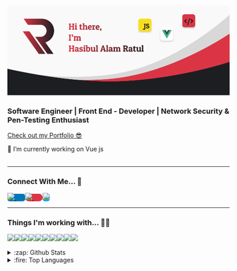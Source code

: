 <img src="https://raw.githubusercontent.com/ratul16/ratul16/master/img/banner.png">

### Software Engineer | Front End - Developer | Network Security & Pen-Testing Enthusiast

[Check out my Portfolio 😎](https://ratul16.netlify.com/) 

🔭 I’m currently working on Vue js  
<br>
<hr>

<!-- ![Profile views](https://gpvc.arturio.dev/ratul16)   -->
### Connect With Me... 🤝

<a href="https://www.linkedin.com/in/ratul16/" style="background-color:#0077B5; border-radius:5px; padding-right:20px;">
    <img width="32" src="https://simpleicons.org/icons/linkedin.svg"/>
</a>

<a href="https://www.instagram.com/hasib.ratul/" style="background-color:#DC3545; border-radius:10px; padding-right:20px;">
    <img width="32" src="https://simpleicons.org/icons/instagram.svg"/>
</a>

<a href="https://twitter.com/hasib_ratul08" style="background-color:#1DA1F2; border-radius:5px" >
    <img width="32" src="https://simpleicons.org/icons/twitter.svg"/>
</a>

<hr>

### Things I'm working with... 👨‍💻
<div style="display:flex;">
   <img src="https://img.shields.io/badge/vuejs%20-%2335495e.svg?&style=for-the-badge&logo=vue.js&logoColor=%234FC08D"/>

   <img src="https://img.shields.io/badge/javascript%20-%23323330.svg?&style=for-the-badge&logo=javascript&logoColor=%23F7DF1E"/>

   <img src="https://img.shields.io/badge/SASS%20-hotpink.svg?&style=for-the-badge&logo=SASS&logoColor=white"/>

   <img src="https://img.shields.io/badge/html5%20-%23E34F26.svg?&style=for-the-badge&logo=html5&logoColor=white"/>

   <img src="https://img.shields.io/badge/css3%20-%231572B6.svg?&style=for-the-badge&logo=css3&logoColor=white"/>

   <img src="https://img.shields.io/badge/bootstrap%20-%23563D7C.svg?&style=for-the-badge&logo=bootstrap&logoColor=white"/>

   <img src="https://img.shields.io/badge/jquery%20-%230769AD.svg?&style=for-the-badge&logo=jquery&logoColor=white"/>

   <img src="https://img.shields.io/badge/mysql-%2300f.svg?&style=for-the-badge&logo=mysql&logoColor=white"/>

   <img src="https://img.shields.io/badge/git%20-%23F05033.svg?&style=for-the-badge&logo=git&logoColor=white"/>

   <img src="https://img.shields.io/badge/github%20-%23121011.svg?&style=for-the-badge&logo=github&logoColor=white"/>
</div>

<br>

<details>
  <summary>:zap: Github Stats</summary>
    
  <br>
  
  <img align="center" alt="ratul16's Github Stats" src="https://github-readme-stats.ratul16.vercel.app/api?username=ratul16&show_icons=true&hide_border=true&theme=dracula&hide=prs" />

</details>

<details>
  <summary>:fire: Top Languages</summary>
  <br>
  <img align="center" alt="ratul16's Github lang used" src="https://github-readme-stats.ratul16.vercel.app/api/top-langs/?username=ratul16&layout=compact" />
</details>


